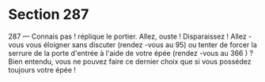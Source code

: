 # Section 287

287
— Connais pas ! réplique le portier. Allez, ouste ! Disparaissez !
Allez -vous vous éloigner sans discuter (rendez -vous au 95) ou
tenter de forcer la serrure de la porte d'entrée à l'aide de votre
épée (rendez -vous au 366 ) ? Bien entendu, vous ne pouvez faire
ce dernier choix que si vous possédez toujours votre épée !